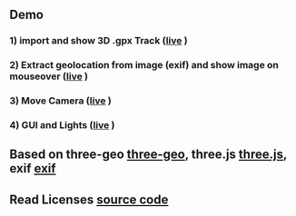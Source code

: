 ## Demo

### 1) import and show 3D .gpx Track ([live](https://hzuellig.github.io/summertrails/) )
### 2) Extract geolocation from image (exif) and show image on mouseover ([live](https://hzuellig.github.io/summertrails/showImage.html) )
### 3) Move Camera ([live](https://hzuellig.github.io/summertrails/move-camera.html) )
### 4) GUI and Lights ([live](https://hzuellig.github.io/summertrails/gui-and-lights.html) )


## Based on three-geo [three-geo](https://github.com/w3reality/three-geo/), three.js [three.js](https://threejs.org), exif [exif](https://github.com/exif-js/exif-js)

## Read Licenses [source code](LICENSE)